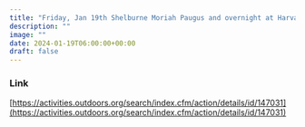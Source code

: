 ```yaml
---
title: "Friday, Jan 19th Shelburne Moriah Paugus and overnight at Harvard Outing Club Cabin" 
description: ""
image: ""
date: 2024-01-19T06:00:00+00:00
draft: false
---
```

### Link
[https://activities.outdoors.org/search/index.cfm/action/details/id/147031](https://activities.outdoors.org/search/index.cfm/action/details/id/147031)
